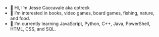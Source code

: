 - 👋 Hi, I’m Jesse Caccavale aka cptreck
- 👀 I’m interested in books, video games, board games, fishing, nature, and food.
- 🌱 I’m currently learning JavaScript, Python, C++, Java, PowerShell, HTML, CSS, and SQL.


<!---
cptreck/cptreck is a ✨ special ✨ repository because its `README.md` (this file) appears on your GitHub profile.
You can click the Preview link to take a look at your changes.
--->
